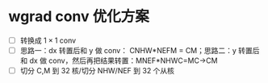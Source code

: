# wgrad conv 优化方案

- [ ] 转换成 $1 \times 1$ conv
- [ ] 思路一：dx 转置后和 y 做 conv： CNHW\*NEFM = CM；思路二：y 转置后和 dx 做 conv，然后再把结果转置：MNEF\*NHWC=MC->CM
- [ ] 切分 C,M 到 32 核/切分 NHW/NEF 到 32 个从核
